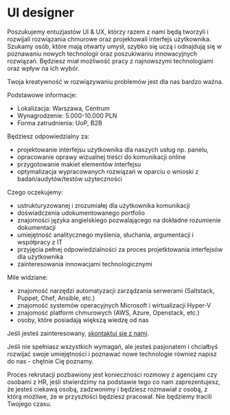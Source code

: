 # UI designer

Poszukujemy entuzjastów UI & UX, którzy razem z nami będą tworzyli i rozwijali rozwiązania chmurowe oraz 
projektowali interfejs użytkownika. Szukamy osób, które mają otwarty umysł, szybko się uczą i odnajdują 
się w poznawaniu nowych technologii oraz poszukiwaniu innowacyjnych rozwiązań. 
Będziesz miał możliwość pracy z najnowszymi technologiami oraz wpływ na ich wybór. 

Twoja kreatywność w rozwiązywaniu problemów jest dla nas bardzo ważna.

Podstawowe informacje: 

* Lokalizacja: Warszawa, Centrum
* Wynagrodzenie: 5.000-10.000 PLN
* Forma zatrudnienia: UoP, B2B

Będziesz odpowiedzialny za:

* projektowanie interfejsu użytkownika dla naszych usług np. panelu, 
* opracowanie oprawy wizualnej treści do komunikacji online
* przygotowanie makiet elementów interfejsu
* optymalizacja wypracowanych rozwiązań w oparciu o wnioski z badań/audytów/testów użyteczności

Czego oczekujemy:

 * ustrukturyzowanej i zrozumiałej dla użytkownika komunikacji
 * doświadczenia udokumentowanego portfolio
 * znajomości języka angielskiego pozwalającego na dokładne rozumienie dokumentacji
 * umiejętność analitycznego myślenia, słuchania, argumentacji i współpracy z IT
 * przyjęcia pełnej odpowiedzialności za proces projetktowania interfejsów dla użytkownika
 * zainteresowania innowacjami technologicznymi

Mile widziane:

 * znajomość narzędzi automatyzacji zarządzania serwerami (Saltstack, Puppet, Chef, Ansible, etc.)
 * znajomość systemów operacyjnych Microsoft i wirtualizacji Hyper-V
 * znajomość platform chmurowych (AWS, Azure, Openstack, etc.)
 * osoby, które posiadają większą wiedzę od nas

Jeśli jesteś zainteresowany, [skontaktuj się z nami](/about-us/contact.md).

Jeśli nie spełniasz wszystkich wymagań, ale jesteś pasjonatem i chciałbyś rozwijać swoje umiejętności i poznawać nowe technologie również napisz do nas - chętnie Cię poznamy.

Proces rekrutacji pozbawiony jest konieczności rozmowy z agencjami czy osobami z HR, jeśli stwierdzimy na podstawie tego co nam zaprezentujesz, że jesteś ciekawą osobą, zadzwonimy i będziesz rozmawiał z osobą, z którą możliwe, że w przyszłości będziesz pracował. Nie będziemy tracili Twojego czasu.
